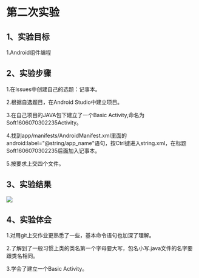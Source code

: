 # 第二次实验
## 1、实验目标
1.Android组件编程

## 2、实验步骤
1.在Issues中创建自己的选题：记事本。

2.根据自选题目，在Android Studio中建立项目。

3.在自己项目的JAVA包下建立了一个Basic Activity,命名为Soft1606070302235Activity。

4.找到app/manifests/AndroidManifest.xml里面的android:label="@string/app_name"语句，按Ctrl键进入string.xml，在标题Soft1606070302235后面加入记事本。

5.按要求上交四个文件。

## 3、实验结果
![](https://github.com/LJJ995/android-labs-2018/blob/master/Soft1606070302235/%E7%AC%AC%E4%BA%8C%E6%AC%A1%E5%AE%9E%E9%AA%8C%E6%88%AA%E5%9B%BE.png)
## 4、实验体会
1.对用git上交作业更熟悉了一些，基本命令语句也加深了理解。

2.了解到了一般习惯上类的类名第一个字母要大写，包名小写.java文件的名字要跟类名相同。

3.学会了建立一个Basic Activity。
